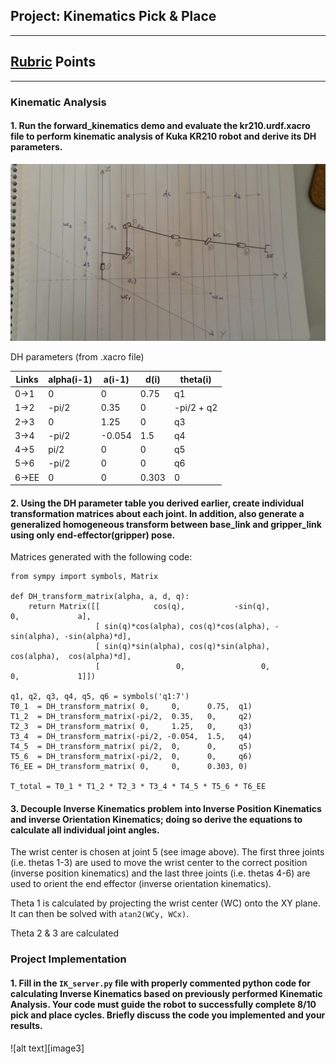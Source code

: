 ## Project: Kinematics Pick & Place

---

[//]: # (Image References)

[arm]: ./misc_images/arm.jpg
[theta23]: ./misc_images/theta23.jpg

## [Rubric](https://review.udacity.com/#!/rubrics/972/view) Points

---

### Kinematic Analysis
#### 1. Run the forward_kinematics demo and evaluate the kr210.urdf.xacro file to perform kinematic analysis of Kuka KR210 robot and derive its DH parameters.

![params][arm]

DH parameters (from .xacro file)

Links | alpha(i-1) | a(i-1) | d(i)  | theta(i)
---   | ---        | ---    | ---   | ---
0->1  | 0          | 0      | 0.75  | q1
1->2  | -pi/2      | 0.35   | 0     | -pi/2 + q2
2->3  | 0          | 1.25   | 0     | q3
3->4  | -pi/2      | -0.054 | 1.5   | q4
4->5  | pi/2       | 0      | 0     | q5
5->6  | -pi/2      | 0      | 0     | q6
6->EE | 0          | 0      | 0.303 | 0

#### 2. Using the DH parameter table you derived earlier, create individual transformation matrices about each joint. In addition, also generate a generalized homogeneous transform between base_link and gripper_link using only end-effector(gripper) pose.

Matrices generated with the following code:

```
from sympy import symbols, Matrix

def DH_transform_matrix(alpha, a, d, q):
    return Matrix([[            cos(q),           -sin(q),           0,             a],
                   [ sin(q)*cos(alpha), cos(q)*cos(alpha), -sin(alpha), -sin(alpha)*d],
                   [ sin(q)*sin(alpha), cos(q)*sin(alpha),  cos(alpha),  cos(alpha)*d],
                   [                 0,                 0,           0,             1]])

q1, q2, q3, q4, q5, q6 = symbols('q1:7')
T0_1  = DH_transform_matrix( 0,     0,      0.75,  q1)
T1_2  = DH_transform_matrix(-pi/2,  0.35,   0,     q2)
T2_3  = DH_transform_matrix( 0,     1.25,   0,     q3)
T3_4  = DH_transform_matrix(-pi/2, -0.054,  1.5,   q4)
T4_5  = DH_transform_matrix( pi/2,  0,      0,     q5)
T5_6  = DH_transform_matrix(-pi/2,  0,      0,     q6)
T6_EE = DH_transform_matrix( 0,     0,      0.303, 0)

T_total = T0_1 * T1_2 * T2_3 * T3_4 * T4_5 * T5_6 * T6_EE
```

#### 3. Decouple Inverse Kinematics problem into Inverse Position Kinematics and inverse Orientation Kinematics; doing so derive the equations to calculate all individual joint angles.
 
The wrist center is chosen at joint 5 (see image above). The first three joints (i.e. thetas 1-3) are used to move the wrist center to the correct position (inverse position kinematics) and the last three joints (i.e. thetas 4-6) are used to orient the end effector (inverse orientation kinematics).

Theta 1 is calculated by projecting the wrist center (WC) onto the XY plane. It can then be solved with `atan2(WCy, WCx)`.



Theta 2 & 3 are calculated 

### Project Implementation

#### 1. Fill in the `IK_server.py` file with properly commented python code for calculating Inverse Kinematics based on previously performed Kinematic Analysis. Your code must guide the robot to successfully complete 8/10 pick and place cycles. Briefly discuss the code you implemented and your results. 

![alt text][image3]


